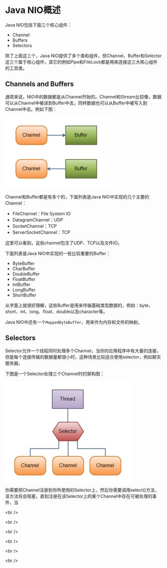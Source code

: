 # Java NIO概述

Java NIO包括下面三个核心组件：

* Channel
* Buffers
* Selectors

除了上面这三个，Java NIO提供了多个类和组件，但Channel、Buffer和Selector这三个属于核心组件，其它的例如Pipe和FileLock都是用来连接这三大核心组件的工具类。

## Channels and Buffers

通常来说，NIO中的数据都是从Channel开始的。Channel和Stream比较像，数据可以从Channel中被读到Buffer中去，同样数据也可以从Buffer中被写入到Channel中去。例如下图：

![](/assets/import.png)

Channel和Buffer都是有多个的，下面列表是Java NIO中实现的几个主要的Channel：

* FileChannel：File System IO
* DatagramChannel：UDP
* SocketChannel：TCP
* ServerSocketChannel：TCP

这里可以看到，这些channel包含了UDP、TCP以及文件IO。

下面列表是Java NIO中实现的一些比较重要的Buffer：

* ByteBuffer
* CharBuffer
* DoubleBuffer
* FloatBuffer
* IntBuffer
* LongBuffer
* ShortBuffer

从字面上就很好理解，这些Buffer是用来传输基础类型数据的，例如：byte、short、int、long、float、double以及character等。

Java NIO中还有一个`MappedByteBuffer`，用来作为内存和文件的映射。

## Selectors

Selector允许一个线程同时处理多个Channel，当你的应用程序中有大量的连接，但是每个连接传输的数据量都很小时，这种场景比较适合使用selector，例如聊天服务器。

下图是一个Selector处理三个Channel时的架构图：

![](/assets/import1.png)

你需要把Channel注册到你所使用的Selector上，然后你需要调用select\(\)方法，该方法将会阻塞，直到注册在该Selector上的某个Channel中存在可被处理的事件，当

&lt;br /&gt;

&lt;br /&gt;

&lt;br /&gt;

&lt;br /&gt;

&lt;br /&gt;

&lt;br /&gt;

